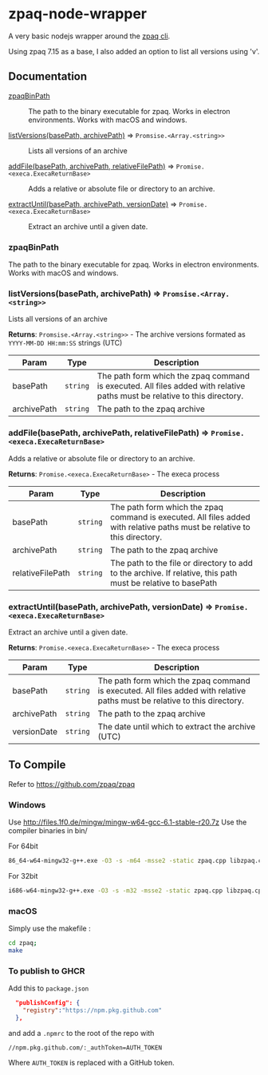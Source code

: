 # zpaq-node-wrapper

A very basic nodejs wrapper around the [zpaq cli](https://github.com/zpaq/zpaq).

Using zpaq 7.15 as a base, I also added an option to list all versions using 'v'.

## Documentation

<dl>
<dt><a href="#zpaqBinPath">zpaqBinPath</a></dt>
<dd><p>The path to the binary executable for zpaq. Works in electron environments. Works with macOS and windows.</p>
</dd>
</dl>

<dl>
<dt><a href="#listVersions">listVersions(basePath, archivePath)</a> ⇒ <code>Promsise.&lt;Array.&lt;string&gt;&gt;</code></dt>
<dd><p>Lists all versions of an archive</p>
</dd>
<dt><a href="#addFile">addFile(basePath, archivePath, relativeFilePath)</a> ⇒ <code>Promise.&lt;execa.ExecaReturnBase&gt;</code></dt>
<dd><p>Adds a relative or absolute file or directory to an archive.</p>
</dd>
<dt><a href="#extractUntil">extractUntil(basePath, archivePath, versionDate)</a> ⇒ <code>Promise.&lt;execa.ExecaReturnBase&gt;</code></dt>
<dd><p>Extract an archive until a given date.</p>
</dd>
</dl>

<a name="zpaqBinPath"></a>

### zpaqBinPath

The path to the binary executable for zpaq. Works in electron environments. Works with macOS and windows.

<a name="listVersions"></a>

### listVersions(basePath, archivePath) ⇒ <code>Promsise.&lt;Array.&lt;string&gt;&gt;</code>

Lists all versions of an archive

**Returns**: <code>Promsise.&lt;Array.&lt;string&gt;&gt;</code> - The archive versions formated as `YYYY-MM-DD HH:mm:SS` strings (UTC)

| Param       | Type                | Description                                                                                                               |
| ----------- | ------------------- | ------------------------------------------------------------------------------------------------------------------------- |
| basePath    | <code>string</code> | The path form which the zpaq command is executed. All files added with relative paths must be relative to this directory. |
| archivePath | <code>string</code> | The path to the zpaq archive                                                                                              |

<a name="addFile"></a>

### addFile(basePath, archivePath, relativeFilePath) ⇒ <code>Promise.&lt;execa.ExecaReturnBase&gt;</code>

Adds a relative or absolute file or directory to an archive.

**Returns**: <code>Promise.&lt;execa.ExecaReturnBase&gt;</code> - The execa process

| Param            | Type                | Description                                                                                                               |
| ---------------- | ------------------- | ------------------------------------------------------------------------------------------------------------------------- |
| basePath         | <code>string</code> | The path form which the zpaq command is executed. All files added with relative paths must be relative to this directory. |
| archivePath      | <code>string</code> | The path to the zpaq archive                                                                                              |
| relativeFilePath | <code>string</code> | The path to the file or directory to add to the archive. If relative, this path must be relative to basePath              |

<a name="extractUntil"></a>

### extractUntil(basePath, archivePath, versionDate) ⇒ <code>Promise.&lt;execa.ExecaReturnBase&gt;</code>

Extract an archive until a given date.

**Returns**: <code>Promise.&lt;execa.ExecaReturnBase&gt;</code> - The execa process

| Param       | Type                | Description                                                                                                               |
| ----------- | ------------------- | ------------------------------------------------------------------------------------------------------------------------- |
| basePath    | <code>string</code> | The path form which the zpaq command is executed. All files added with relative paths must be relative to this directory. |
| archivePath | <code>string</code> | The path to the zpaq archive                                                                                              |
| versionDate | <code>string</code> | The date until which to extract the archive (UTC)                                                                         |

## To Compile

Refer to https://github.com/zpaq/zpaq

### Windows

Use http://files.1f0.de/mingw/mingw-w64-gcc-6.1-stable-r20.7z
Use the compiler binaries in bin/

For 64bit

```bash
86_64-w64-mingw32-g++.exe -O3 -s -m64 -msse2 -static zpaq.cpp libzpaq.cpp -o zpaq64
```

For 32bit

```bash
i686-w64-mingw32-g++.exe -O3 -s -m32 -msse2 -static zpaq.cpp libzpaq.cpp -o zpaq
```

### macOS

Simply use the makefile :

```bash
cd zpaq;
make
```


### To publish to GHCR

Add this to `package.json`
```json
  "publishConfig": {
    "registry":"https://npm.pkg.github.com"
  },
```

and add a `.npmrc` to the root of the repo with 
```.npmrc
//npm.pkg.github.com/:_authToken=AUTH_TOKEN
```
Where `AUTH_TOKEN` is replaced with a GitHub token.